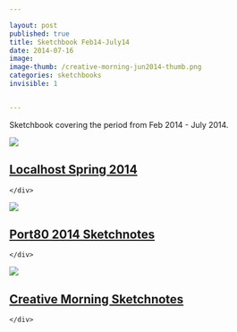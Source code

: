 ```yaml
---

layout: post
published: true
title: Sketchbook Feb14-July14
date: 2014-07-16
image:
image-thumb: /creative-morning-jun2014-thumb.png
categories: sketchbooks
invisible: 1


---
```


Sketchbook covering the period from Feb 2014 - July 2014.  

<section>
  	<div class="panel">
		<a href="{{ site.baseurl }}/sketchnotes/2014/02/27/localhost-spring.html"><img src="{{ site.baseurl }}/images/localhost-2014-02-thumb.gif" class="img-responsive"></a>
		<h2 class="panel-title media-heading"><a href="{{ site.baseurl }}/sketchnotes/localhost-spring.html">Localhost Spring 2014</a></h2>

	</div>
</section>

<section>
  	<div class="panel">
		<a href="{{ site.baseurl }}/sketchnotes/port80-2014-sketchnotes.html"><img src="{{ site.baseurl }}/images//port80/2014/port80-2014-thumb.gif" class="img-responsive"></a>
		<h2 class="panel-title media-heading"><a href="{{ site.baseurl }}/sketchnotes/port80-2014-sketchnotes.html">Port80 2014 Sketchnotes</a></h2>

	</div>
</section>

<section>
  	<div class="panel">
		<a href="{{ site.baseurl }}/sketchnotes/creative-morning-jun2014.html"><img src="{{ site.baseurl }}/images//creative-morning-jun2014-thumb.png" class="img-responsive"></a>
		<h2 class="panel-title media-heading"><a href="{{ site.baseurl }}/sketchnotes/creative-morning-jun2014.html">Creative Morning Sketchnotes</a></h2>

	</div>
</section>